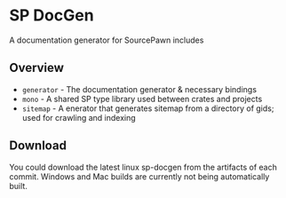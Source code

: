 # SP DocGen

A documentation generator for SourcePawn includes

## Overview

- `generator` - The documentation generator & necessary bindings
- `mono` - A shared SP type library used between crates and projects
- `sitemap` - A enerator that generates sitemap from a directory of gids; used for crawling and indexing

## Download

You could download the latest linux sp-docgen from the artifacts of each commit. Windows and Mac builds are currently not being automatically built.
